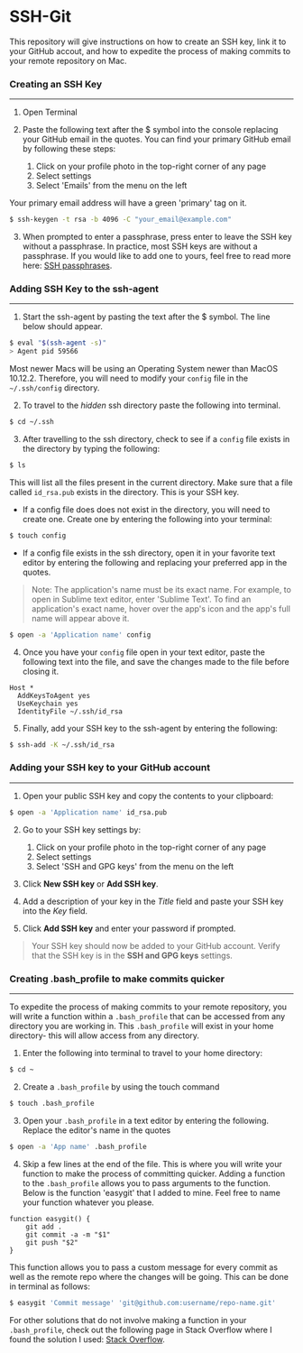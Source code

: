# SSH-Git
This repository will give instructions on how to create an SSH key, link it to your GitHub accout, and how to expedite the process of making commits to your remote repository on Mac.

### Creating an SSH Key
---

1. Open Terminal

2. Paste the following text after the $ symbol into the console replacing your GitHub email in the quotes. You can find your primary GitHub email by following these steps:
	<ol>
		<li>Click on your profile photo in the top-right corner of any page</li>
		<li>Select settings</li>
		<li>Select 'Emails' from the menu on the left</li>
	</ol>
Your primary email address will have a green 'primary' tag on it.

```bash
$ ssh-keygen -t rsa -b 4096 -C "your_email@example.com"
```

3. When prompted to enter a passphrase, press enter to leave the SSH key without a passphrase. In practice, most SSH keys are without a passphrase. If you would like to add one to yours, feel free to read more here: [SSH passphrases](https://www.ssh.com/ssh/passphrase).

### Adding SSH Key to the ssh-agent
---

1. Start the ssh-agent by pasting the text after the $ symbol. The line below should appear.
```bash
$ eval "$(ssh-agent -s)"
> Agent pid 59566
```

Most newer Macs will be using an Operating System newer than MacOS 10.12.2. Therefore, you will need to modify your `config` file in the `~/.ssh/config` directory.

2. To travel to the *hidden* ssh directory paste the following into terminal.
```bash
$ cd ~/.ssh
```

3. After travelling to the ssh directory, check to see if a `config` file exists in the directory by typing the following:
```bash
$ ls
```
This will list all the files present in the current directory. Make sure that a file called `id_rsa.pub` exists in the directory. This is your SSH key.


* If a config file does does not exist in the directory, you will need to create one. Create one by entering the following into your terminal:
```bash
$ touch config
```

* If a config file exists in the ssh directory, open it in your favorite text editor by entering the following and replacing your preferred app in the quotes. 

> Note: The application's name must be its exact name. For example, to open in Sublime text editor, enter 'Sublime Text'. To find an application's exact name, hover over the app's icon and the app's full name will appear above it.

```bash
$ open -a 'Application name' config
```

4. Once you have your `config` file open in your text editor, paste the following text into the file, and save the changes made to the file before closing it.
```
Host *
  AddKeysToAgent yes
  UseKeychain yes
  IdentityFile ~/.ssh/id_rsa
```

5. Finally, add your SSH key to the ssh-agent by entering the following:
```bash
$ ssh-add -K ~/.ssh/id_rsa
```

### Adding your SSH key to your GitHub account
---

1. Open your public SSH key and copy the contents to your clipboard:
```bash
$ open -a 'Application name' id_rsa.pub
```

2. Go to your SSH key settings by:
	<ol>
		<li>Click on your profile photo in the top-right corner of any page</li>
		<li>Select settings</li>
		<li>Select 'SSH and GPG keys' from the menu on the left</li>
	</ol>

3. Click __New SSH key__ or __Add SSH key__.

4. Add a description of your key in the _Title_ field and paste your SSH key into the _Key_ field.

5. Click __Add SSH key__ and enter your password if prompted.

> Your SSH key should now be added to your GitHub account. Verify that the SSH key is in the __SSH and GPG keys__ settings.

### Creating .bash_profile to make commits quicker
---

To expedite the process of making commits to your remote repository, you will write a function within a `.bash_profile` that can be accessed from any directory you are working in. This `.bash_profile` will exist in your home directory- this will allow access from any directory.

1. Enter the following into terminal to travel to your home directory:
```bash
$ cd ~
```

2. Create a `.bash_profile` by using the touch command
```bash
$ touch .bash_profile
```

3. Open your `.bash_profile` in a text editor by entering the following. Replace the editor's name in the quotes
```bash
$ open -a 'App name' .bash_profile
```

4. Skip a few lines at the end of the file. This is where you will write your function to make the process of committing quicker. Adding a function to the `.bash_profile` allows you to pass arguments to the function. Below is the function 'easygit' that I added to mine. Feel free to name your function whatever you please.

```
function easygit() {
    git add .
    git commit -a -m "$1"
    git push "$2"
}
```

This function allows you to pass a custom message for every commit as well as the remote repo where the changes will be going. This can be done in terminal as follows:
```bash
$ easygit 'Commit message' 'git@github.com:username/repo-name.git'
```

For other solutions that do not involve making a function in your `.bash_profile`, check out the following page in Stack Overflow where I found the solution I used: [Stack Overflow](https://stackoverflow.com/questions/19595067/git-add-commit-and-push-commands-in-one 'Git add, commit, and push in one line').










